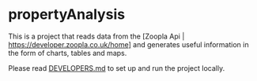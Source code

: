 # propertyAnalysis

This is a project that reads data from the [Zoopla Api | https://developer.zoopla.co.uk/home] and generates useful information in the form of charts, tables and maps.

Please read [DEVELOPERS.md](DEVELOPERS.md) to set up and run the project locally.
